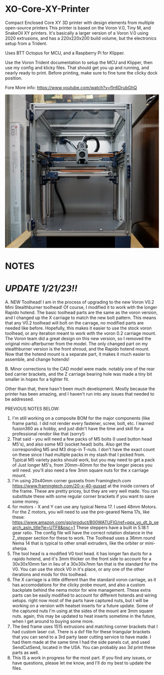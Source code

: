 # XO-Core-XY-Printer
Compact Enclosed Core XY 3D printer with design elements from multiple open-source printers
This printer is based on the Voron V.0, Tiny M, and SnakeOil XY printers.  It's basically a larger version of a Voron V.0 using 2020 extrusions, and has a 220x220x200 build volume, but the electronics setup from a Trident.

Uses BTT Octopus for MCU, and a Raspberry Pi for Klipper.

Use the Voron Trident documentation to setup the MCU and Klipper, then use my config and klicky files.  That should get you up and running, and nearly ready to print.  Before printing, make sure to fine tune the clicky dock position.

Fore More info:
https://www.youtube.com/watch?v=fIn6DrubGhQ

![](Images/Front%20View.JPG)

# NOTES

# ***UPDATE 1/21/23!!***

A.  NEW Toolhead!  I am in the process of upgrading to the new Voron V0.2 Mini Stealthburner toolhead!  Of course, I modified it to work with the longer Rapido hotend.  The basic toolhead parts are the same as the voron version, and I changed up the X carriage to match the new bolt pattern.  This means that any V0.2 toolhead will bolt on the carrage, no modified parts are needed like before.  Hopefully, this makes it easier to use the stock voron toolhead, or any iteration meant to work with the voron 0.2 carriage mount.  The Voron team did a great design on this new version, so I removed the original mini-afterburner from the model.  The only changed part on my stealthburner version is the front shroud, and the Rapido hotend mount.  Now that the hotend mount is a separate part, it makes it much easier to assemble, and change hotends!

B. Minor corrections to the CAD model were made.  notably one of the rear bed carrier brackets, and the Z carriage bearing hole was made a tiny bit smaller in hopes for a tighter fit.  

Other than that, there hasn't been much development.  Mostly because the printer has been amazing, and I haven't run into any issues that needed to be addressed.

PREVIOUS NOTES BELOW:

1.  I'm still working on a composite BOM for the major components (like frame parts).  I did not render every fastener, screw, bolt, etc.  I learned fusion360 as a hobby, and just didn't have the time and skill for a professional rendor like that (sorry!)
2.  That said - you will need a few packs of M5 bolts (I used button head M5's), and also some M3 (socket head) bolts.  Also get the corresponding M5 and M3 drop-in T-nuts.  I don't have the exact count on these since I had multiple packs in my stash that I picked from.  Typical M5 variety packs should work, but you may need to get a pack of Just longer M5's, from 20mm-40mm for the few longer pieces you will need.  you'll also need a few 3mm square nuts for the x carriage mount.
3.  I'm using 20x40mm corner gussets from Framingtech.com https://www.framingtech.com/20-x-40-gusset at the inside corners of the frame. These are pretty pricey, but they are very well made.  You can substitute these with some regular corner brackets if you want to save some money.
4.  for motors - X and Y can use any typical Nema 17.  I used 48mm Motors.  For the Z motors, you will need to use the pre-geared Nema 17s, like these: https://www.amazon.com/gp/product/B00WATUFIG/ref=ppx_yo_dt_b_search_asin_title?ie=UTF8&psc=1   These steppers have a built in 5.18:1 gear ratio.  The config file will have the correct rotation distance in the Z_stepper section for these to work.  The Toolhead uses a 36mm round Nema 14 that is typical to other small extruders, like the orbiter or mini-sherpa.
5.  The tool head is a modified V0 tool head.  it has longer fan ducts for a rapido hotend, and it's 3mm thicker on the front side to account for a 30x30x10mm fan in lieu of a 30x30x7mm fan that is the standard for the V0.  You can use the stock V0 in it's place, or any one of the other iterations and mods for this toolhead.
6.  The X carriage is a little different than the standard voron carriage, as it has accomodations for the clicky probe mount, and also a custom backplate behind the nema motor for wire management.  These extra parts can be easily modified to account for different hotends and wiring setups.  right now most of the parts have captured nuts, but I will be working on a version with heatset inserts for a future update.  Some of the captured nuts I'm using at the sides of the mount are 3mm square nuts.  again, this may be updated to heat inserts sometime in the future, when I get around to buying some more.
7.  The bed frame uses 1515 extrusions and matching corner brackets that I had custom laser cut.  There is a dxf file for these triangular brackets that you can send to a 3rd party laser cutting service to have made.  I had them made at the same time I had the side panels cut, and used SendCutSend, located in the USA.  You can probably aso 3d print these parts as well.
8.  This IS a work in progress for the most part.  If you find any issues, or have questions, please let me know, and I'll do my best to update the files.
